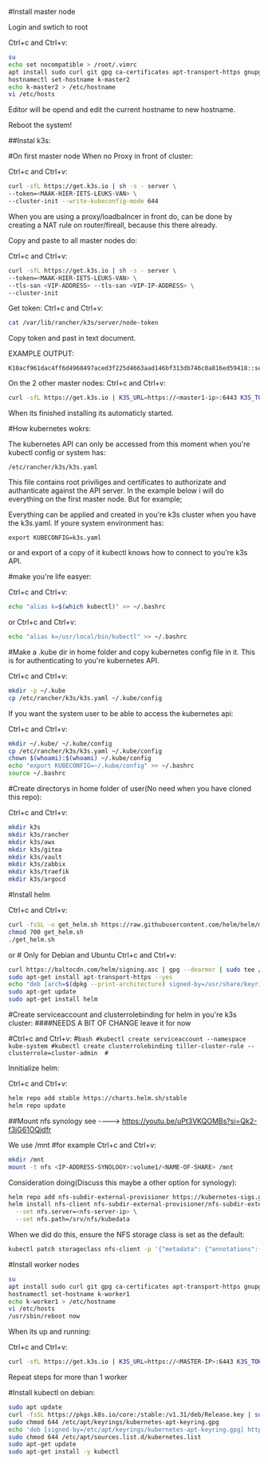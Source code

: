#Install master node

Login and swtich to root

Ctrl+c and Ctrl+v:
```bash
su
echo set nocompatible > /root/.vimrc
apt install sudo curl git gpg ca-certificates apt-transport-https gnupg nfs-common -y
hostnamectl set-hostname k-master2
echo k-master2 > /etc/hostname
vi /etc/hosts
```

Editor will be opend and edit the current hostname to new hostname.

Reboot the system!

##Instal k3s:

#On first master node When no Proxy in front of cluster:

Ctrl+c and Ctrl+v:
```bash
curl -sfL https://get.k3s.io | sh -s - server \
--token=<MAAK-HIER-IETS-LEUKS-VAN> \
--cluster-init --write-kubeconfig-mode 644
```

When you are using a proxy/loadbalncer in front do, can be done by creating a NAT rule on router/fireall, because this there already.

Copy and paste to all master nodes do:

Ctrl+c and Ctrl+v:
```bash
curl -sfL https://get.k3s.io | sh -s - server \
--token=<MAAK-HIER-IETS-LEUKS-VAN> \
--tls-san <VIP-ADDRESS> --tls-san <VIP-IP-ADDRESS> \
--cluster-init
```
Get token:
Ctrl+c and Ctrl+v:
```bash
cat /var/lib/rancher/k3s/server/node-token
```
Copy token and past in text document.

EXAMPLE OUTPUT:
```console
K10acf961dac4ff6d4968497aced3f225d4663aad146bf313db746c0a816ed59418::server:391bad00f60f3fb2998e1739b3ec968f
```

On the  2 other master nodes:
Ctrl+c and Ctrl+v:
```bash
curl -sfL https://get.k3s.io | K3S_URL=https://<master1-ip>:6443 K3S_TOKEN=<your-token> sh -
```

When its finished installing its automaticly started.

#How kubernetes wokrs:

The kubernetes API can only be accessed from this moment when you're kubectl config or system has:
```console
/etc/rancher/k3s/k3s.yaml
```
This file contains root priviliges and certificates to authorizate and authanticate against the API server.
In the example below i will do everything on the first master node. But for example;

Everything can be applied and created in you're k3s cluster when you have the k3s.yaml.
If youre system environment has:
```console
export KUBECONFIG=k3s.yaml
```
or and export of a copy of it kubectl knows how to connect to you're k3s API.

#make you're life easyer:

Ctrl+c and Ctrl+v:
```bash
echo "alias k=$(which kubectl)" >> ~/.bashrc
```
or
Ctrl+c and Ctrl+v:
```bash
echo "alias k=/usr/local/bin/kubectl" >> ~/.bashrc
```
#Make a .kube dir in home folder and copy kubernetes config file in it.
This is for authenticating to you're kubernetes API.

Ctrl+c and Ctrl+v:
```bash
mkdir -p ~/.kube
cp /etc/rancher/k3s/k3s.yaml ~/.kube/config
```

If you want the system user to be able to access the kubernetes api:

Ctrl+c and Ctrl+v:
```bash
mkdir ~/.kube/ ~/.kube/config
cp /etc/rancher/k3s/k3s.yaml ~/.kube/config
chown $(whoami):$(whoami) ~/.kube/config
echo "export KUBECONFIG=~/.kube/config" >> ~/.bashrc
source ~/.bashrc
```
#Create directorys in home folder of user(No need when you have cloned this repo):

Ctrl+c and Ctrl+v:
```bash
mkdir k3s
mkdir k3s/rancher
mkdir k3s/awx
mkdir k3s/gitea
mkdir k3s/vault
mkdir k3s/zabbix
mkdir k3s/traefik
mkdir k3s/argocd
```


#Install helm

Ctrl+c and Ctrl+v:
```bash
curl -fsSL -o get_helm.sh https://raw.githubusercontent.com/helm/helm/main/scripts/get-helm-3
chmod 700 get_helm.sh
./get_helm.sh
```
or # Only for Debian and Ubuntu 
Ctrl+c and Ctrl+v:
```bash
curl https://baltocdn.com/helm/signing.asc | gpg --dearmor | sudo tee /usr/share/keyrings/helm.gpg > /dev/null
sudo apt-get install apt-transport-https --yes
echo "deb [arch=$(dpkg --print-architecture) signed-by=/usr/share/keyrings/helm.gpg] https://baltocdn.com/helm/stable/debian/ all main" | sudo tee /etc/apt/sources.list.d/helm-stable-debian.list
sudo apt-get update
sudo apt-get install helm
```

#Create serviceaccount and clusterrolebinding for helm in you're k3s cluster: ####NEEDS A BIT OF CHANGE leave it for now

#Ctrl+c and Ctrl+v:
#```bash
#kubectl create serviceaccount --namespace kube-system
#kubectl create clusterrolebinding tiller-cluster-rule --clusterrole=cluster-admin 
#```

Innitialize helm:

Ctrl+c and Ctrl+v:
```bash
helm repo add stable https://charts.helm.sh/stable
helm repo update
```



##Mount nfs synology see ----> https://youtu.be/uPt3VKQOMBs?si=Qk2-f3jG61OQjdfr

We use /mnt #for example
Ctrl+c and Ctrl+v:
```bash
mkdir /mnt
mount -t nfs <IP-ADDRESS-SYNOLOGY>:volume1/<NAME-OF-SHARE> /mnt
```

Consideration doing(Discuss this maybe a other option for synology):
```bash
helm repo add nfs-subdir-external-provisioner https://kubernetes-sigs.github.io/nfs-subdir-external-provisioner/
helm install nfs-client nfs-subdir-external-provisioner/nfs-subdir-external-provisioner \
  --set nfs.server=<nfs-server-ip> \
  --set nfs.path=/srv/nfs/kubedata
```	

When we did do this, ensure the NFS storage class is set as the default:


```bash
kubectl patch storageclass nfs-client -p '{"metadata": {"annotations":{"storageclass.kubernetes.io/is-default-class":"true"}}}'
```



#Install worker nodes

```bash
su
apt install sudo curl git gpg ca-certificates apt-transport-https gnupg nfs-common -y
hostnamectl set-hostname k-worker1
echo k-worker1 > /etc/hostname
vi /etc/hosts
/usr/sbin/reboot now
```
When its up and running:

Ctrl+c and Ctrl+v:
```bash
curl -sfL https://get.k3s.io | K3S_URL=https://<MASTER-IP>:6443 K3S_TOKEN=<MASTER-TOKEN> sh -
```
Repeat steps for more than 1 worker


#Install kubectl on debian:

```bash
sudo apt update
curl -fsSL https://pkgs.k8s.io/core:/stable:/v1.31/deb/Release.key | sudo gpg --dearmor -o /etc/apt/keyrings/kubernetes-apt-keyring.gpg
sudo chmod 644 /etc/apt/keyrings/kubernetes-apt-keyring.gpg 
echo 'deb [signed-by=/etc/apt/keyrings/kubernetes-apt-keyring.gpg] https://pkgs.k8s.io/core:/stable:/v1.31/deb/ /' | sudo tee /etc/apt/sources.list.d/kubernetes.list
sudo chmod 644 /etc/apt/sources.list.d/kubernetes.list
sudo apt-get update
sudo apt-get install -y kubectl
```


